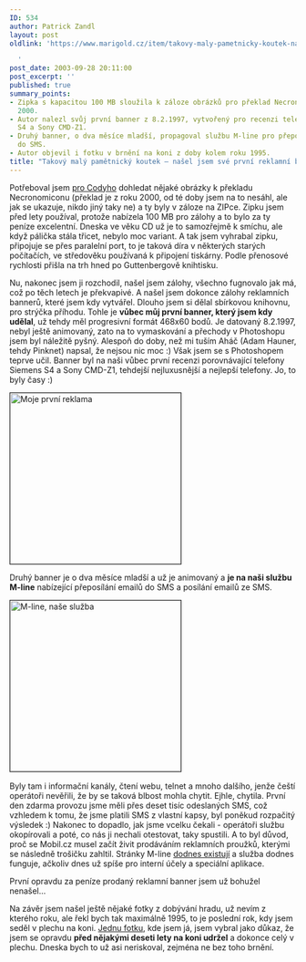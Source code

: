 ```yaml
---
ID: 534
author: Patrick Zandl
layout: post
oldlink: 'https://www.marigold.cz/item/takovy-maly-pametnicky-koutek-nasel-jsem-sve-prvni-reklamni-bannery

  '
post_date: 2003-09-28 20:11:00
post_excerpt: ''
published: true
summary_points:
- Zipka s kapacitou 100 MB sloužila k záloze obrázků pro překlad Necronomiconu z roku
  2000.
- Autor nalezl svůj první banner z 8.2.1997, vytvořený pro recenzi telefonů Siemens
  S4 a Sony CMD-Z1.
- Druhý banner, o dva měsíce mladší, propagoval službu M-line pro přeposílání emailů
  do SMS.
- Autor objevil i fotku v brnění na koni z doby kolem roku 1995.
title: "Takový malý pamětnický koutek – našel jsem své první reklamní bannery"
---
```


<p>
Potřeboval jsem <A href="http://cody.mysteria.cz/" target=_blank>pro Codyho</A> dohledat nějaké obrázky k překladu Necronomiconu (překlad je z roku 2000, od té doby jsem na to nesáhl, ale jak se ukazuje, nikdo jiný taky ne) a ty byly v záloze na ZIPce. Zipku jsem před lety používal, protože nabízela 100 MB pro zálohy a to bylo za ty peníze excelentní. Dneska ve věku CD už je to samozřejmě k smíchu, ale když pálička stála třicet, nebylo moc variant. A tak jsem vyhrabal zipku, připojuje se přes paralelní port, to je taková díra v některých starých počítačích, ve středověku používaná k připojení tiskárny. Podle přenosové rychlosti přišla na trh hned po Guttenbergově knihtisku. </p>

<p>
Nu, nakonec jsem ji rozchodil, našel jsem zálohy, všechno fugnovalo jak má, což po těch letech je překvapivé. A našel jsem dokonce zálohy reklamních bannerů, které jsem kdy vytvářel. Dlouho jsem si dělal sbírkovou knihovnu, pro strýčka příhodu. Tohle je <STRONG>vůbec můj první banner, který jsem kdy udělal</STRONG>, už tehdy měl progresivní formát 468x60 bodů. Je datovaný 8.2.1997, nebyl ještě animovaný, zato na to vymaskování a přechody v Photoshopu jsem byl náležitě pyšný. Alespoň do doby, než mi tuším Aháč (Adam Hauner, tehdy Pinknet)&#160;napsal, že nejsou nic moc :) Však jsem se s Photoshopem teprve učil. Banner byl na naši vůbec první recenzi porovnávající telefony Siemens S4 a Sony CMD-Z1, tehdejší nejluxusnější a nejlepší telefony. Jo, to byly časy :)</p>

<p>
<IMG alt="Moje první reklama" src="/wp-content/uploads/souboj.jpg" width=300 border=1></p>

<p>
Druhý banner je o dva měsíce mladší a už je animovaný a <STRONG>je na naši službu M-line</STRONG> nabízející přeposílání emailů do SMS a posílání emailů ze SMS. </p>

<p>
<IMG alt="M-line, naše služba" src="http://beta.marigold.cz/obrazek/mline1.gif" width=300 border=1>&#160;</p>

<p>
Byly tam i informační kanály, čtení webu, telnet a mnoho dalšího, jenže čeští operátoři nevěřili, že by se taková blbost mohla chytit. Ejhle, chytila. První den zdarma provozu jsme měli přes deset tisíc odeslaných SMS, což vzhledem k tomu, že jsme platili SMS z vlastní kapsy, byl poněkud rozpačitý výsledek :) Nakonec to dopadlo, jak jsme vcelku čekali - operátoři službu okopírovali a poté, co nás ji nechali otestovat, taky spustili. A to byl důvod, proč se Mobil.cz musel začít živit prodáváním reklamních proužků, kterými se následně trošičku zahltil. Stránky M-line <A href="http://sarah.mobil.cz/m-line/" target=_blank>dodnes existují</A> a služba dodnes funguje, ačkoliv dnes už spíše pro interní účely a speciální aplikace. </p>

<p>
První opravdu za peníze prodaný reklamní banner jsem už bohužel nenašel...</p>

<p>
Na závěr jsem našel ještě nějaké fotky z dobývání hradu, už nevím z kterého roku, ale řekl bych tak maximálně 1995, to je poslední rok, kdy jsem seděl v plechu na koni. <A href="/wp-content/uploads/nakoni.jpg" target=_blank>Jednu fotku</A>, kde jsem já, jsem vybral jako důkaz, že jsem se opravdu <STRONG>před nějakými deseti lety na koni udržel</STRONG> a dokonce celý v plechu. Dneska bych to už asi neriskoval, zejména ne bez toho brnění. </p>